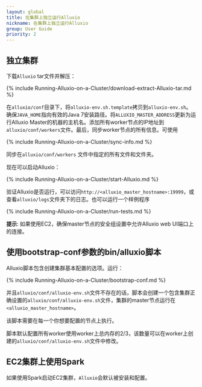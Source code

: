 ```yaml
---
layout: global
title: 在集群上独立运行Alluxio
nickname: 在集群上独立运行Alluxio
group: User Guide
priority: 2
---
```


## 独立集群

下载`Alluxio` tar文件并解压：

{% include Running-Alluxio-on-a-Cluster/download-extract-Alluxio-tar.md %}

在`alluxio/conf`目录下，将`alluxio-env.sh.template`拷贝到`alluxio-env.sh`。确保`JAVA_HOME`指向有效的Java 7安装路径。将`ALLUXIO_MASTER_ADDRESS`更新为运行Alluxio Master的机器的主机名。添加所有worker节点的IP地址到`alluxio/conf/workers`文件。最后，同步worker节点的所有信息。可使用

{% include Running-Alluxio-on-a-Cluster/sync-info.md %}

同步在`alluxio/conf/workers` 文件中指定的所有文件和文件夹。

现在可以启动Alluxio：

{% include Running-Alluxio-on-a-Cluster/start-Alluxio.md %}

验证Alluxio是否运行，可以访问`http://<alluxio_master_hostname>:19999`，或查看`alluxio/logs`文件夹下的日志。也可以运行一个样例程序

{% include Running-Alluxio-on-a-Cluster/run-tests.md %}

**提示**: 如果使用EC2，确保master节点的安全组设置中允许Alluxio web UI端口上的连接。

## 使用bootstrap-conf参数的bin/alluxio脚本

Alluxio脚本包含创建集群基本配置的选项。运行：

{% include Running-Alluxio-on-a-Cluster/bootstrap-conf.md %}

并且`alluxio/conf/alluxio-env.sh`文件不存在的话，脚本会创建一个包含集群正确设置的`alluxio/conf/alluxio-env.sh`文件，集群的master节点运行在`<alluxio_master_hostname>`。

该脚本需要在每一个你想要配置的节点上执行。

脚本默认配置所有worker使用worker上总内存的2/3，该数量可以在worker上创建的`alluxio/conf/alluxio-env.sh`文件中修改。

## EC2集群上使用Spark
如果使用Spark启动EC2集群，`Alluxio`会默认被安装和配置。
